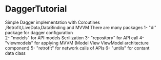 # DaggerTutorial
Simple Dagger implementation with Coroutines ,Retrofit,LiveData,DataBinding and MVVM
There are many packages 
1- "di" package for dagger configuration  
2- "models" for API models Serilization
3- "repository" for API call
4- "viewmodels" for applying MVVM (Model View ViewModel architecture component)
5- "retrofit" for network calls of APIs
6- "untils" for contant data class 
